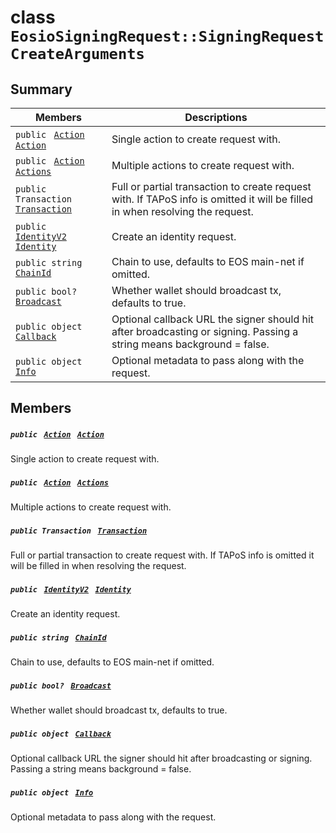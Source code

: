 # class `EosioSigningRequest::SigningRequestCreateArguments` 

## Summary

 Members                                | Descriptions                                
----------------------------------------|---------------------------------------------
`public ` [`Action`](#_anchor_example_panel_8cs_1a24e91c56095a0673d92c6eac6e069a3c)` ` [`Action`](#class_eosio_signing_request_1_1_signing_request_create_arguments_1ac377793b12e6b1c3a4a087af2736db71) | Single action to create request with.
`public ` [`Action`](#_anchor_example_panel_8cs_1a24e91c56095a0673d92c6eac6e069a3c)` ` [`Actions`](#class_eosio_signing_request_1_1_signing_request_create_arguments_1a450c08d1f1cc5e400251b488172d7be8) | Multiple actions to create request with.
`public Transaction ` [`Transaction`](#class_eosio_signing_request_1_1_signing_request_create_arguments_1af92c81fa5e0db1514333005d04e9d1d5) | Full or partial transaction to create request with. If TAPoS info is omitted it will be filled in when resolving the request.
`public ` [`IdentityV2`](EosioSigningRequest--IdentityV2.md)` ` [`Identity`](#class_eosio_signing_request_1_1_signing_request_create_arguments_1a2f44e5d64b7b947586378f15fbb0034c) | Create an identity request.
`public string ` [`ChainId`](#class_eosio_signing_request_1_1_signing_request_create_arguments_1a4476ef8ec88d45c994accc6d8c4f0da3) | Chain to use, defaults to EOS main-net if omitted.
`public bool? ` [`Broadcast`](#class_eosio_signing_request_1_1_signing_request_create_arguments_1a7c3cd88a3bae96e7019f32074bff6269) | Whether wallet should broadcast tx, defaults to true.
`public object ` [`Callback`](#class_eosio_signing_request_1_1_signing_request_create_arguments_1a931ed2d4c88be9086094e43c927fb532) | Optional callback URL the signer should hit after broadcasting or signing. Passing a string means background = false.
`public object ` [`Info`](#class_eosio_signing_request_1_1_signing_request_create_arguments_1a594a21f1bcb687d27d1e0be5200009e5) | Optional metadata to pass along with the request.

## Members

##### `public ` [`Action`](#_anchor_example_panel_8cs_1a24e91c56095a0673d92c6eac6e069a3c)` ` [`Action`](#class_eosio_signing_request_1_1_signing_request_create_arguments_1ac377793b12e6b1c3a4a087af2736db71) 

Single action to create request with.

##### `public ` [`Action`](#_anchor_example_panel_8cs_1a24e91c56095a0673d92c6eac6e069a3c)` ` [`Actions`](#class_eosio_signing_request_1_1_signing_request_create_arguments_1a450c08d1f1cc5e400251b488172d7be8) 

Multiple actions to create request with.

##### `public Transaction ` [`Transaction`](#class_eosio_signing_request_1_1_signing_request_create_arguments_1af92c81fa5e0db1514333005d04e9d1d5) 

Full or partial transaction to create request with. If TAPoS info is omitted it will be filled in when resolving the request.

##### `public ` [`IdentityV2`](EosioSigningRequest--IdentityV2.md)` ` [`Identity`](#class_eosio_signing_request_1_1_signing_request_create_arguments_1a2f44e5d64b7b947586378f15fbb0034c) 

Create an identity request.

##### `public string ` [`ChainId`](#class_eosio_signing_request_1_1_signing_request_create_arguments_1a4476ef8ec88d45c994accc6d8c4f0da3) 

Chain to use, defaults to EOS main-net if omitted.

##### `public bool? ` [`Broadcast`](#class_eosio_signing_request_1_1_signing_request_create_arguments_1a7c3cd88a3bae96e7019f32074bff6269) 

Whether wallet should broadcast tx, defaults to true.

##### `public object ` [`Callback`](#class_eosio_signing_request_1_1_signing_request_create_arguments_1a931ed2d4c88be9086094e43c927fb532) 

Optional callback URL the signer should hit after broadcasting or signing. Passing a string means background = false.

##### `public object ` [`Info`](#class_eosio_signing_request_1_1_signing_request_create_arguments_1a594a21f1bcb687d27d1e0be5200009e5) 

Optional metadata to pass along with the request.

